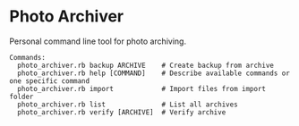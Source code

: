 # Photo Archiver
Personal command line tool for photo archiving.

```
Commands:
  photo_archiver.rb backup ARCHIVE    # Create backup from archive
  photo_archiver.rb help [COMMAND]    # Describe available commands or one specific command
  photo_archiver.rb import            # Import files from import folder
  photo_archiver.rb list              # List all archives
  photo_archiver.rb verify [ARCHIVE]  # Verify archive
```
